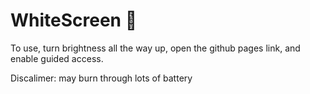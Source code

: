 # WhiteScreen 🤯
To use, turn brightness all the way up, open the github pages link, and enable guided access.

Discalimer: may burn through lots of battery
